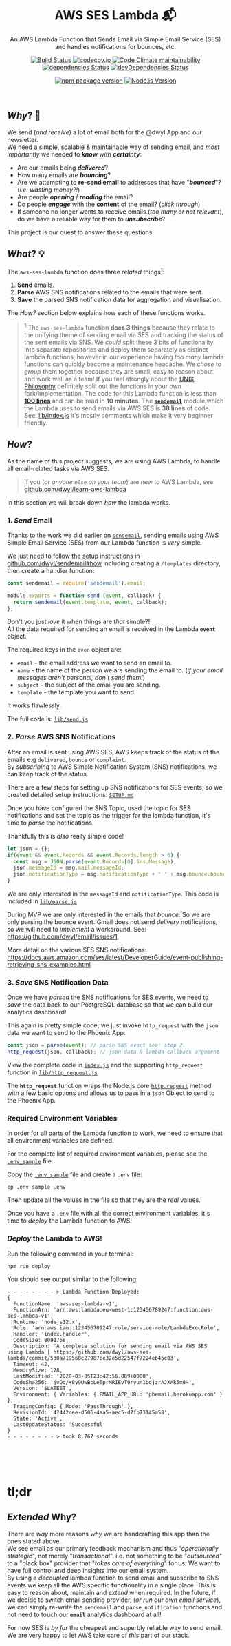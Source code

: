 <div align="center">

# AWS SES Lambda 📬

An AWS Lambda Function that Sends Email
via Simple Email Service (SES)
and handles notifications for bounces, etc.


[![Build Status](https://img.shields.io/travis/dwyl/aws-ses-lambda/master.svg?style=flat-square)](https://travis-ci.org/dwyl/aws-ses-lambda)
[![codecov.io](https://img.shields.io/codecov/c/github/dwyl/aws-ses-lambda/master.svg?style=flat-square)](http://codecov.io/github/dwyl/aws-ses-lambda?branch=master)
[![Code Climate maintainability](https://img.shields.io/codeclimate/maintainability/dwyl/aws-ses-lambda?color=brightgreen&style=flat-square)](https://codeclimate.com/github/dwyl/aws-ses-lambda)
[![dependencies Status](https://david-dm.org/dwyl/aws-ses-lambda/status.svg?style=flat-square)](https://david-dm.org/dwyl/aws-ses-lambda)
[![devDependencies Status](https://david-dm.org/dwyl/aws-ses-lambda/dev-status.svg?style=flat-square)](https://david-dm.org/dwyl/aws-ses-lambda?type=dev)
<!-- [![HitCount](http://hits.dwyl.com/dwyl/aws-ses-lambda.svg)](http://hits.dwyl.com/dwyl/aws-ses-lambda) -->
[![npm package version](https://img.shields.io/npm/v/aws-ses-lambda.svg?color=brightgreen&style=flat-square)](https://www.npmjs.com/package/dpl)
[![Node.js Version](https://img.shields.io/node/v/aws-ses-lambda.svg?style=flat-square "Only Node.js v12 LTS supported")](http://nodejs.org/download/)


</div>
<br />

## _Why_? 🤷

We send (_and receive_) a lot of email
both for the @dwyl App
and our newsletter. <br />
We need a simple, scalable & maintainable way of sending email,
and _most importantly_ we needed to _**know** with **certainty**_:

+ Are our emails being ***delivered***?
+ How many emails are ***bouncing***?
+ Are we attempting to **re-send email**
to addresses that have "***bounced***"?
(_i.e. wasting money?!_)
+ Are people ***opening*** / ***reading*** the email?
+ Do people ***engage*** with the **content** of the email? (_click through_)
+ If someone no longer wants to receive emails (_too many or not relevant_),
do we have a reliable way for them to ***unsubscribe***?

This project is our quest to answer these questions.


## _What_? 💡

The `aws-ses-lambda` function does three _related_ things<sup>1</sup>:

1. **Send** emails.
2. **Parse** AWS SNS notifications related to the emails that were sent.
3. **Save** the parsed SNS notification data for aggregation and visualisation.

The _How?_ section below explains
how each of these functions works.


> <sup>1</sup> The `aws-ses-lambda` function **does 3 things**
because they relate to the unifying theme of
sending email via SES and tracking the status of the sent emails via SNS.
We _could_ split these 3 bits of functionality into separate repositories
and deploy them separately as distinct lambda functions,
however in our experience having _too many_ lambda functions
can quickly become a maintenance headache.
We _chose_ to _group_ them together
because they are small, easy to reason about
and work well as a team!
If you feel strongly about the
[UNIX Philosophy](https://en.wikipedia.org/wiki/Unix_philosophy#Do_One_Thing_and_Do_It_Well)
definitely split out the functions in your _own_ fork/implementation.
> The code for this Lambda function is less than
[**100 lines**](https://codecov.io/gh/dwyl/aws-ses-lambda/tree/master/lib)
and can be read in **10 minutes**.
The [**`sendemail`**](https://github.com/dwyl/sendemail) module
which the Lambda uses to send emails via AWS SES is **38 lines** of code. See:
[lib/index.js](https://codecov.io/gh/dwyl/sendemail/src/master/lib/index.js)
it's mostly comments which make it very beginner friendly.



## _How_?

As the name of this project suggests, we are using AWS Lambda,
to handle all email-related tasks via AWS SES.

> If you (_or anyone `else` on your team_) are new to AWS Lambda,
see:
[github.com/dwyl/learn-aws-lambda](https://github.com/dwyl/learn-aws-lambda)

In this section we will break down _how_ the lambda works.


### 1. _Send_ Email

Thanks to the work we did earlier on
[`sendemail`](https://github.com/dwyl/sendemail),
sending emails using AWS Simple Email Service (SES)
from our Lambda function is _very_ simple.

We just need to follow the setup instructions in
[github.com/dwyl/sendemail#how](https://github.com/dwyl/sendemail#how-)
including creating a `/templates` directory,
then create a handler function:


```js
const sendemail = require('sendemail').email;

module.exports = function send (event, callback) {
  return sendemail(event.template, event, callback);
};
```

Don't you just _love_ it when things are _that_ simple?! <br />
All the data required for sending an email
is received in the Lambda **`event`** object.

The required keys in the `even` object are:
+ `email` - the email address we want to send an email to.
+ `name` - the name of the person we are sending the email to.
  (_if your email messages aren't personal, don't send them!_)
+ `subject` - the subject of the email you are sending.
+ `template` - the template you want to send.

It works flawlessly.

<!-- Insert screenshot of received email -->


The full code is:
[`lib/send.js`](https://codecov.io/gh/dwyl/aws-ses-lambda/src/master/lib/send.js)



### 2. _Parse_ AWS SNS Notifications

After an email is sent using AWS SES,
AWS keeps track of the status of the emails
e.g `delivered`, `bounce` or `complaint`. <br />
By _subscribing_ to AWS Simple Notification System (SNS)
notifications, we can keep track of the status.

There are a few steps
for setting up SNS notifications for SES events,
so we created detailed setup instructions:
[`SETUP.md`](https://github.com/dwyl/aws-ses-lambda/blob/master/SETUP.md)

Once you have configured the SNS Topic,
used the topic for SES notifications
and set the topic as the trigger for the lambda function,
it's time to _parse_ the notifications.

Thankfully this is _also_ really simple code!

```js
let json = {};
if(event && event.Records && event.Records.length > 0) {
  const msg = JSON.parse(event.Records[0].Sns.Message);
  json.messageId = msg.mail.messageId;
  json.notificationType = msg.notificationType + ' ' + msg.bounce.bounceType;
}
```

We are only interested in the `messageId` and `notificationType`.
This code is included in
[`lib/parse.js`](https://github.com/dwyl/aws-ses-lambda/blob/master/lib/parse.js)


During MVP we are only interested in the emails that _bounce_.
So we are only parsing the bounce event.
Gmail does not send _delivery_ notifications,
so we will need to _implement_ a workaround.
See: https://github.com/dwyl/email/issues/1

More detail on the various SES SNS notifications:
https://docs.aws.amazon.com/ses/latest/DeveloperGuide/event-publishing-retrieving-sns-examples.html



### 3. _Save_ SNS Notification Data

Once we have _parsed_ the SNS notifications for SES events,
we need to _save_ the data back to our PostgreSQL database
so that we can build our analytics dashboard!

This again is pretty simple code;
we just invoke `http_request`
with the `json` data we want to send to the Phoenix App:

```js
const json = parse(event); // parse SNS event see: step 2.
http_request(json, callback); // json data & lambda callback argument
```

View the complete code in [`index.js`]()
and the supporting `http_request` function in
[`lib/http_request.js`]()

The **`http_request`** function wraps the Node.js core
[`http.request`](https://nodejs.org/api/http.html#http_http_request_options_callback)
method with a few basic options
and allows us to pass in a `json` Object
to send to the Phoenix App.

### Required Environment Variables

In order for all parts of the Lambda function to work,
we need to ensure that all environment variables are defined.

For the complete list of required environment variables,
please see the [`.env_sample`](https://github.com/dwyl/aws-ses-lambda/blob/master/.env_sample) file.

Copy the [`.env_sample`](https://github.com/dwyl/aws-ses-lambda/blob/master/.env_sample) file and create a `.env` file:

```
cp .env_sample .env
```

Then update all the values in the file
so that they are the _real_ values.


Once you have a `.env` file with all the correct environment variables,
it's time to _deploy_ the Lambda function to AWS!

### _Deploy_ the Lambda to AWS!

Run the following command in your terminal:

```
npm run deploy
```

You should see output similar to the following:

```
- - - - - - - - > Lambda Function Deployed:
{
  FunctionName: 'aws-ses-lambda-v1',
  FunctionArn: 'arn:aws:lambda:eu-west-1:123456789247:function:aws-ses-lambda-v1',
  Runtime: 'nodejs12.x',
  Role: 'arn:aws:iam::123456789247:role/service-role/LambdaExecRole',
  Handler: 'index.handler',
  CodeSize: 8091768,
  Description: 'A complete solution for sending email via AWS SES using Lambda | https://github.com/dwyl/aws-ses-lambda/commit/5d0a719568c27987be32e5d22547f7224eb45c03',
  Timeout: 42,
  MemorySize: 128,
  LastModified: '2020-03-05T23:42:56.809+0000',
  CodeSha256: 'jvOg/+8y9UwBcLeTprMRIEvT0ryun1bdjzrAJXAk5m8=',
  Version: '$LATEST',
  Environment: { Variables: { EMAIL_APP_URL: 'phemail.herokuapp.com' } },
  TracingConfig: { Mode: 'PassThrough' },
  RevisionId: '42442cee-d506-4aa5-aec5-d7fb73145a58',
  State: 'Active',
  LastUpdateStatus: 'Successful'
}
- - - - - - - - > took 8.767 seconds
```





<br /> <br /> <br />

# tl;dr

## _Extended_ Why?

There are _way_ more reasons
_why_ we are handcrafting this app
than the ones stated above. <br />
We see email as our primary feedback mechanism
and thus "_operationally strategic_",
not merely "_transactional_".
i.e. not something to be "_outsourced_"
to a "black box" provider that "_takes care of everything_" for us.
We want to have full control and deep insights into our email system. <br />
By using a _decoupled_ lambda function to send email
and subscribe to SNS events
we keep all the AWS specific
functionality in a single place.
This is easy to reason about, maintain and _extend_ when required.
In the future, if we decide to switch email sending provider,
(_or run our own email service_),
we can simply re-write the `sendemail`
and `parse_notification` functions
and not need to touch our **`email`** analytics dashboard at all!

For now SES is _by far_ the cheapest
and superbly reliable way to send email.
We are very happy to let AWS take care of _this_ part of our stack.
